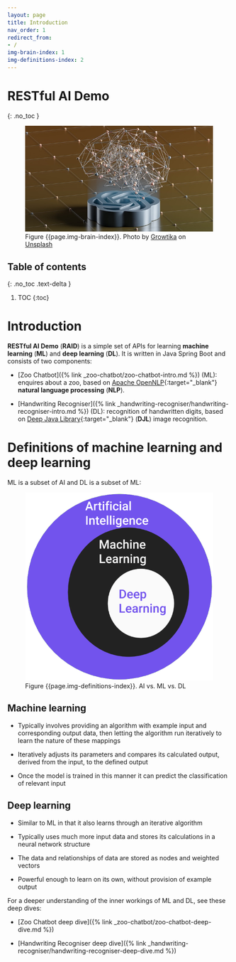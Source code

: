 ```yaml
---
layout: page
title: Introduction
nav_order: 1
redirect_from:
- /
img-brain-index: 1
img-definitions-index: 2
---
```


# RESTful AI Demo
{: .no_toc }

<figure>
<img src="/assets/images/brain.jpg" alt="Brain neural network" />
<figcaption>Figure {{page.img-brain-index}}. Photo by <a href="https://unsplash.com/@growtika" target="_blank">Growtika</a> 
on <a href="https://unsplash.com/photos/f0JGorLOkw0" target="_blank">Unsplash</a>
</figcaption>
</figure>

## Table of contents
{: .no_toc .text-delta }

1. TOC
{:toc}

# Introduction

**RESTful AI Demo** (**RAID**) is a simple set of APIs for learning
**machine learning** (**ML**) and **deep learning** (**DL**). It is
written in Java Spring Boot and consists of two components:

* [Zoo Chatbot]({% link _zoo-chatbot/zoo-chatbot-intro.md %}) (ML): enquires about a zoo, based on 
[Apache OpenNLP](https://opennlp.apache.org){:target="_blank"} **natural language processing** (**NLP**).

* [Handwriting Recogniser]({% link _handwriting-recogniser/handwriting-recogniser-intro.md %}) (DL): recognition of 
handwritten digits, based on [Deep Java Library](https://djl.ai){:target="_blank"} (**DJL**) image recognition.

# Definitions of machine learning and deep learning

ML is a subset of AI and DL is a subset of ML:

<figure>
<img src="/assets/images/ai-ml-dl-purple.png" alt="AI vs ML vs DL" />
<figcaption>Figure {{page.img-definitions-index}}. AI vs. ML vs. DL</figcaption>
</figure>

## Machine learning

* Typically involves providing an algorithm with example input and corresponding output data, then letting the algorithm run
iteratively to learn the nature of these mappings

* Iteratively adjusts its parameters and compares its calculated output, derived from the input, to the defined output

* Once the model is trained in this manner it can predict the classification of relevant input

## Deep learning

* Similar to ML in that it also learns through an iterative algorithm

* Typically uses much more input data and stores its calculations in a neural network structure

* The data and relationships of data are stored as nodes and weighted vectors

* Powerful enough to learn on its own, without provision of example output

For a deeper understanding of the inner workings of ML and DL, see these
deep dives:

* [Zoo Chatbot deep dive]({% link _zoo-chatbot/zoo-chatbot-deep-dive.md %})

* [Handwriting Recogniser deep dive]({% link _handwriting-recogniser/handwriting-recogniser-deep-dive.md %})
